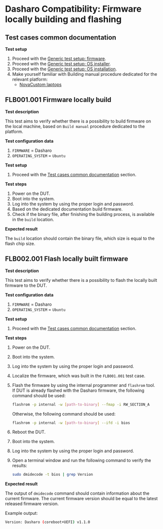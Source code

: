 # Dasharo Compatibility: Firmware locally building and flashing

## Test cases common documentation

**Test setup**

1. Proceed with the
    [Generic test setup: firmware](../generic-test-setup.md#firmware).
1. Proceed with the
    [Generic test setup: OS installer](../generic-test-setup.md#os-installer).
1. Proceed with the
    [Generic test setup: OS installation](../generic-test-setup.md#os-installation).
1. Make yourself familiar with Building manual procedure dedicated for
    the relevant platform:
    * [NovaCustom laptops](/unified/novacustom/building-manual)

## FLB001.001 Firmware locally build

**Test description**

This test aims to verify whether there is a possibility to build firmware
on the local machine, based on `Build manual` procedure dedicated to the
platform.

**Test configuration data**

1. `FIRMWARE` = Dasharo
1. `OPERATING_SYSTEM` = `Ubuntu`

**Test setup**

1. Proceed with the
    [Test cases common documentation](#test-cases-common-documentation) section.

**Test steps**

1. Power on the DUT.
1. Boot into the system.
1. Log into the system by using the proper login and password.
1. Based on the dedicated documentation build firmware.
1. Check if the binary file, after finishing the building process, is available
    in the `build` location.

**Expected result**

The `build` location should contain the binary file, which size is equal to the
flash chip size.

## FLB002.001 Flash locally built firmware

**Test description**

This test aims to verify whether there is a possibility to flash the locally
built firmware to the DUT.

**Test configuration data**

1. `FIRMWARE` = Dasharo
1. `OPERATING_SYSTEM` = `Ubuntu`

**Test setup**

1. Proceed with the
    [Test cases common documentation](#test-cases-common-documentation) section.

**Test steps**

1. Power on the DUT.
1. Boot into the system.
1. Log into the system by using the proper login and password.
1. Localize the firmware, which was built in the `FLB001.001` test case.
1. Flash the firmware by using the internal programmer and `flashrom` tool. If
    DUT is already flashed with the Dasharo firmware, the following command
    should be used:

    ```bash
    flashrom -p internal -w [path-to-binary] --fmap -i RW_SECTION_A
    ```

    Otherwise, the following command should be used:

    ```bash
    flashrom -p internal -w [path-to-binary] --ifd -i bios
    ```

1. Reboot the DUT.
1. Boot into the system.
1. Log into the system by using the proper login and password.
1. Open a terminal window and run the following command to verify the results:

    ```bash
    sudo dmidecode -t bios | grep Version
    ```

**Expected result**

The output of `dmidecode` command should contain information about the current
firmware. The current firmware version should be equal to the latest released
firmware version.

Example output:

```bash
Version: Dasharo (coreboot+UEFI) v1.1.0
```
